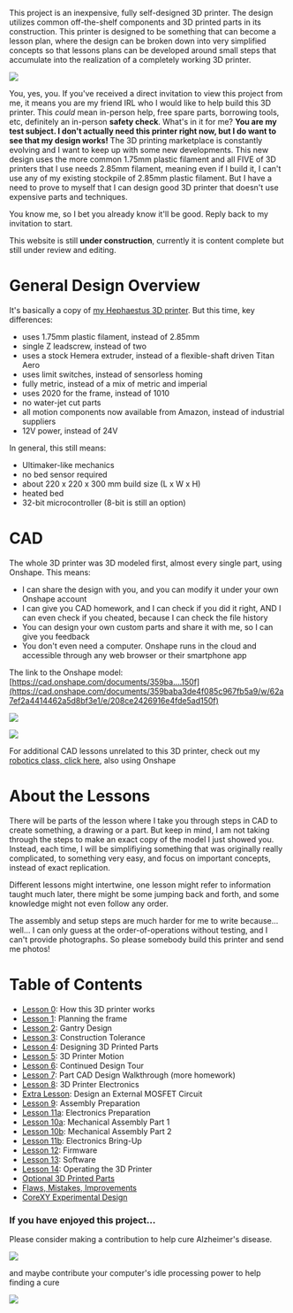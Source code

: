 This project is an inexpensive, fully self-designed 3D printer. The design utilizes common off-the-shelf components and 3D printed parts in its construction. This printer is designed to be something that can become a lesson plan, where the design can be broken down into very simplified concepts so that lessons plans can be developed around small steps that accumulate into the realization of a completely working 3D printer.

![](images/3dmodeloverview.png)

You, yes, you. If you've received a direct invitation to view this project from me, it means you are my friend IRL who I would like to help build this 3D printer. This *could* mean in-person help, free spare parts, borrowing tools, etc, definitely an in-person **safety check**. What's in it for me? **You are my test subject. I don't actually need this printer right now, but I do want to see that my design works!** The 3D printing marketplace is constantly evolving and I want to keep up with some new developments. This new design uses the more common 1.75mm plastic filament and all FIVE of 3D printers that I use needs 2.85mm filament, meaning even if I build it, I can't use any of my existing stockpile of 2.85mm plastic filament. But I have a need to prove to myself that I can design good 3D printer that doesn't use expensive parts and techniques.

You know me, so I bet you already know it'll be good. Reply back to my invitation to start.

This website is still **under construction**, currently it is content complete but still under review and editing.

General Design Overview
=======================

It's basically a copy of [my Hephaestus 3D printer](https://eleccelerator.com/hephaestus-my-own-3d-printer/). But this time, key differences:

 * uses 1.75mm plastic filament, instead of 2.85mm
 * single Z leadscrew, instead of two
 * uses a stock Hemera extruder, instead of a flexible-shaft driven Titan Aero
 * uses limit switches, instead of sensorless homing
 * fully metric, instead of a mix of metric and imperial
 * uses 2020 for the frame, instead of 1010
 * no water-jet cut parts
 * all motion components now available from Amazon, instead of industrial suppliers
 * 12V power, instead of 24V

In general, this still means:

 * Ultimaker-like mechanics
 * no bed sensor required
 * about 220 x 220 x 300 mm build size (L x W x H)
 * heated bed
 * 32-bit microcontroller (8-bit is still an option)

CAD
===

The whole 3D printer was 3D modeled first, almost every single part, using Onshape. This means:

 * I can share the design with you, and you can modify it under your own Onshape account
 * I can give you CAD homework, and I can check if you did it right, AND I can even check if you cheated, because I can check the file history
 * You can design your own custom parts and share it with me, so I can give you feedback
 * You don't even need a computer. Onshape runs in the cloud and accessible through any web browser or their smartphone app

The link to the Onshape model: [https://cad.onshape.com/documents/359ba....150f](https://cad.onshape.com/documents/359baba3de4f085c967fb5a9/w/62a7ef2a4414462a5d8bf3e1/e/208ce2426916e4fde5ad150f)

![](images/followalong.png)

![](images/partsarenamed.png)

For additional CAD lessons unrelated to this 3D printer, check out my [robotics class, click here](http://eleccelerator.com/ssfpl_robotics_class_2018/), also using Onshape

About the Lessons
=================

There will be parts of the lesson where I take you through steps in CAD to create something, a drawing or a part. But keep in mind, I am not taking through the steps to make an exact copy of the model I just showed you. Instead, each time, I will be simplifiying something that was originally really complicated, to something very easy, and focus on important concepts, instead of exact replication.

Different lessons might intertwine, one lesson might refer to information taught much later, there might be some jumping back and forth, and some knowledge might not even follow any order.

The assembly and setup steps are much harder for me to write because... well... I can only guess at the order-of-operations without testing, and I can't provide photographs. So please somebody build this printer and send me photos!

Table of Contents
=================

 * [Lesson 0](ordered_lessons/lesson0.md): How this 3D printer works
 * [Lesson 1](ordered_lessons/lesson1.md): Planning the frame
 * [Lesson 2](ordered_lessons/lesson2.md): Gantry Design
 * [Lesson 3](ordered_lessons/lesson3.md): Construction Tolerance
 * [Lesson 4](ordered_lessons/lesson4.md): Designing 3D Printed Parts
 * [Lesson 5](ordered_lessons/lesson5.md): 3D Printer Motion
 * [Lesson 6](ordered_lessons/lesson6.md): Continued Design Tour
 * [Lesson 7](ordered_lessons/lesson7.md): Part CAD Design Walkthrough (more homework)
 * [Lesson 8](ordered_lessons/lesson8.md): 3D Printer Electronics
 * [Extra Lesson](other_pages/externalmosfet): Design an External MOSFET Circuit
 * [Lesson 9](ordered_lessons/lesson9.md): Assembly Preparation
 * [Lesson 11a](ordered_lessons/lesson11a.md): Electronics Preparation
 * [Lesson 10a](ordered_lessons/lesson10a.md): Mechanical Assembly Part 1
 * [Lesson 10b](ordered_lessons/lesson10b.md): Mechanical Assembly Part 2
 * [Lesson 11b](ordered_lessons/lesson11b.md): Electronics Bring-Up
 * [Lesson 12](ordered_lessons/lesson12.md): Firmware
 * [Lesson 13](ordered_lessons/lesson13.md): Software
 * [Lesson 14](ordered_lessons/lesson14.md): Operating the 3D Printer
 * [Optional 3D Printed Parts](other_pages/optional3dprintedparts.md)
 * [Flaws, Mistakes, Improvements](other_pages/flawsmistakesimprovements.md)
 * [CoreXY Experimental Design](other_pages/corexy.md)

### If you have enjoyed this project...

Please consider making a contribution to help cure Alzheimer's disease.

[![](images/fishercenterlogo.png)](https://www.alzinfo.org/)

and maybe contribute your computer's idle processing power to help finding a cure

[![](images/foldingathomelogo.png)](https://foldingathome.org/)
